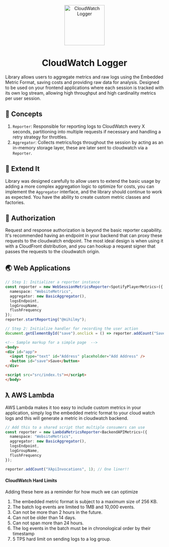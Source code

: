 <p align="center">
    <img alt="CloudWatch Logger" src="https://i.imgur.com/wO8kkGz.png" height="128" />
    <h1 align="center">CloudWatch Logger</h1>
</p>

Library allows users to aggregate metrics and raw logs using the Embedded Metric Format, saving costs and providing raw data for analysis.
Designed to be used on your frontend applications where each session is tracked with its own log stream, allowing high throughput and high
cardinality metrics per user session.

## 📖 Concepts

1. `Reporter`: Responsible for reporting logs to CloudWatch every X seconds, partitioning into multiple requests if necessary and handling a
   retry strategy for throttles.
1. `Aggregator`: Collects metrics/logs throughout the session by acting as an in-memory storage layer, these are later sent to cloudwatch
   via a `Reporter`.

## 🔌 Extend It

Library was designed carefully to allow users to extend the basic usage by adding a more complex aggregation logic to optimize for costs,
you can implement the `Aggregator` interface, and the library should continue to work as expected. You have the ability to create custom 
metric classes and factories.

## 🔐 Authorization

Request and response authorization is beyond the basic reporter capability. It's recommended having an endpoint in your backend that can
proxy these requests to the cloudwatch endpoint. The most ideal design is when using it with a CloudFront distribution, and you can hookup a
request signer that passes the requests to the cloudwatch origin.

## 🌏 Web Applications

```typescript
// Step 1: Initializer a reporter instance
const reporter = new WebSessionMetricsReporter<SpotifyPlayerMetrics>({
  namespace: "WebsiteMetrics",  
  aggregator: new BasicAggregator(),
  logsEndpoint,
  logGroupName,
  flushFrequency
});
reporter.startReporting("@mihilmy");

// Step 2: Initialize handler for recording the user action
document.getElementById("save").onclick = () => reporter.addCount("SaveButtonClicks", 1);

```

```HTML
<!-- Sample markup for a simple page  -->
<body>
<div id="app">
  <input type="text" id="Address" placeholder="Add Address" />
  <button id="save">Save</button>
</div>

<script src="src/index.ts"></script>
</body>
```

## ƛ AWS Lambda

AWS Lambda makes it too easy to include custom metrics in your application, simply log the embedded metric format to your cloud watch 
logs and this will generate a metric in cloudwatch backend.

```typescript
// Add this to a shared script that multiple consumers can use
const reporter = new LambdaMetricsReporter<BackendAPIMetrics>({
  namespace: "WebsiteMetrics",
  aggregator: new BasicAggregator(),
  logsEndpoint,
  logGroupName,
  flushFrequency
});

reporter.addCount("XApiInvocations", 1); // One liner!!
```

#### CloudWatch Hard Limits

Adding these here as a reminder for how much we can optimize

1. The embedded metric format is subject to a maximum size of 256 KB.
1. The batch log events are limited to 1MB and 10,000 events.
1. Can not be more than 2 hours in the future.
1. Can not be older than 14 days.
1. Can not span more than 24 hours.
1. The log events in the batch must be in chronological order by their timestamp
1. 5 TPS hard limit on sending logs to a log group.




